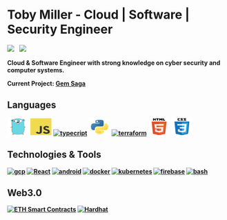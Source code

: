 # Toby Miller - Cloud | Software | Security Engineer

<a target="_blank" href="https://www.linkedin.com/in/toby-miller-4b3736137/"><img src="https://img.shields.io/badge/LinkedIn-0077B5?style=for-the-badge&logo=linkedin&logoColor=white" /></a> &nbsp; <img src="https://img.shields.io/github/stars/BagelHole?style=social">

<b> Cloud & Software Engineer with strong knowledge on cyber security and computer systems.

<b> Current Project: <a target="_blank" href="https://www.gemsaga.com/">Gem Saga</a>

## Languages 
<p>
<a href="https://go.dev/" target="_blank"> <img src="https://raw.githubusercontent.com/devicons/devicon/master/icons/go/go-original.svg" alt="javascript" width="50" height="40"/></a> 
<a href="https://developer.mozilla.org/en-US/docs/Web/JavaScript" target="_blank"> <img src="https://raw.githubusercontent.com/devicons/devicon/master/icons/javascript/javascript-original.svg" alt="javascript" width="50" height="40"/></a> 
<a href="https://www.typescriptlang.org/" target="_blank"> <img src="https://cdn.jsdelivr.net/gh/devicons/devicon/icons/typescript/typescript-original.svg" alt="typecript" width="50" height="40"/></a> 
<a href="https://www.python.org" target="_blank"> <img src="https://raw.githubusercontent.com/devicons/devicon/master/icons/python/python-original.svg" alt="python" width="50" height="40"/></a> 
<a href="https://www.terraform.io/" target="_blank"> <img src="https://www.vectorlogo.zone/logos/terraformio/terraformio-icon.svg" alt="terraform" width="50" height="40"/></a> 
<a href="https://www.w3.org/html/" target="_blank"> <img src="https://raw.githubusercontent.com/devicons/devicon/master/icons/html5/html5-original-wordmark.svg" alt="html5" width="50" height="40"/></a> 
<a href="https://www.w3schools.com/css/" target="_blank"> <img src="https://raw.githubusercontent.com/devicons/devicon/master/icons/css3/css3-original-wordmark.svg" alt="css3" width="50" height="40"/></a> 

</p>

## Technologies & Tools
<p> 
<a href="https://cloud.google.com" target="_blank"> <img src="https://cdn.jsdelivr.net/gh/devicons/devicon/icons/googlecloud/googlecloud-original.svg" alt="gcp" width="50" height="40"/></a>
<a href="https://reactjs.org/" target="_blank"> <img src="https://cdn.jsdelivr.net/gh/devicons/devicon/icons/react/react-original-wordmark.svg" alt="React" width="50" height="40"/></a> 
<a href="https://developer.android.com" target="_blank"> <img src="https://cdn.jsdelivr.net/gh/devicons/devicon/icons/android/android-original.svg" alt="android" width="50" height="40"/></a> 
<a href="https://www.docker.com/" target="_blank"> <img src="https://cdn.jsdelivr.net/gh/devicons/devicon/icons/docker/docker-original.svg" alt="docker" width="50" height="40"/></a> 
<a href="https://kubernetes.io" target="_blank"> <img src="https://cdn.jsdelivr.net/gh/devicons/devicon/icons/kubernetes/kubernetes-plain.svg" alt="kubernetes" width="50" height="40"/></a> 
<a href="https://firebase.google.com/" target="_blank"> <img src="https://cdn.jsdelivr.net/gh/devicons/devicon/icons/firebase/firebase-plain.svg" alt="firebase" width="50" height="40"/></a>  
<a href="https://www.gnu.org/software/bash/" target="_blank"> <img src="https://cdn.jsdelivr.net/gh/devicons/devicon/icons/bash/bash-original.svg" alt="bash" width="50" height="40"/></a></p>

## Web3.0 
<a href="https://ethereum.org/en/developers/docs/smart-contracts/" target="_blank"> <img src="https://upload.wikimedia.org/wikipedia/commons/6/6f/Ethereum-icon-purple.svg" alt="ETH Smart Contracts" width="50" height="40"/></a> 
<a href="https://hardhat.org/" target="_blank"> <img src="https://hardhat.org/_next/static/media/hardhat-logo.5c5f687b.svg" alt="Hardhat" width="150" height="40"/></a> 
